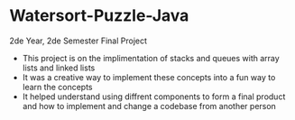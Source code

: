 # Watersort-Puzzle-Java
2de Year, 2de Semester  Final Project 

* This project is on the implimentation of stacks and queues with array lists and linked lists
* It was a creative way to implement these concepts into a fun way to learn the concepts
* It helped understand using diffrent components to form a final product and how to implement and change a codebase from another person
